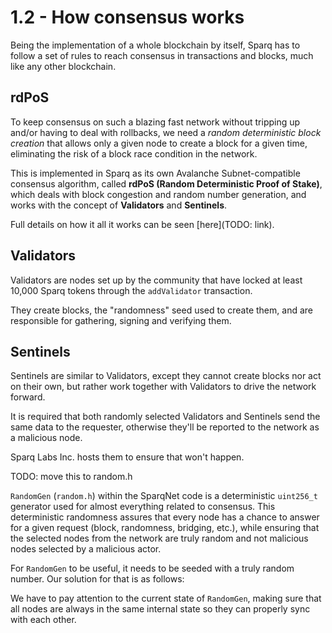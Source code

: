 # 1.2 - How consensus works

Being the implementation of a whole blockchain by itself, Sparq has to follow a set of rules to reach consensus in transactions and blocks, much like any other blockchain.

## rdPoS

To keep consensus on such a blazing fast network without tripping up and/or having to deal with rollbacks, we need a *random deterministic block creation* that allows only a given node to create a block for a given time, eliminating the risk of a block race condition in the network.

This is implemented in Sparq as its own Avalanche Subnet-compatible consensus algorithm, called **rdPoS (Random Deterministic Proof of Stake)**, which deals with block congestion and random number generation, and works with the concept of **Validators** and **Sentinels**.

Full details on how it all it works can be seen [here](TODO: link).

## Validators

Validators are nodes set up by the community that have locked at least 10,000 Sparq tokens through the `addValidator` transaction.

They create blocks, the "randomness" seed used to create them, and are responsible for gathering, signing and verifying them.

## Sentinels

Sentinels are similar to Validators, except they cannot create blocks nor act on their own, but rather work together with Validators to drive the network forward.

It is required that both randomly selected Validators and Sentinels send the same data to the requester, otherwise they'll be reported to the network as a malicious node.

Sparq Labs Inc. hosts them to ensure that won't happen.







TODO: move this to random.h

`RandomGen` (`random.h`) within the SparqNet code is a deterministic `uint256_t` generator used for almost everything related to consensus. This deterministic randomness assures that every node has a chance to answer for a given request (block, randomness, bridging, etc.), while ensuring that the selected nodes from the network are truly random and not malicious nodes selected by a malicious actor.

For `RandomGen` to be useful, it needs to be seeded with a truly random number. Our solution for that is as follows:

We have to pay attention to the current state of `RandomGen`, making sure that all nodes are always in the same internal state so they can properly sync with each other.






